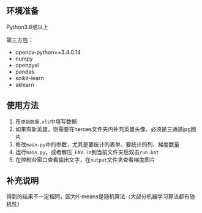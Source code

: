## 环境准备

Python3.6或以上

第三方包：

- opencv-python==3.4.0.14
- numpy
- openpyxl
- pandas
- scikit-learn
- sklearn

## 使用方法

1. 在`原始数据.xls`中填写数据
2. 如果有新英雄，则需要在heroes文件夹内补充英雄头像，必须是三通道jpg图片
3. 修改`main.py`中的参数，尤其是要统计的表单、要统计的列、梯度数量
4. 运行`main.py`，或者解压`_ENV.7z`到当前文件夹后双击`run.bat`
5. 在控制台窗口查看输出文字，在`output`文件夹查看梯度图片

## 补充说明

得到的结果不一定相同，因为K-means是随机算法（大部分机器学习算法都有随机性）